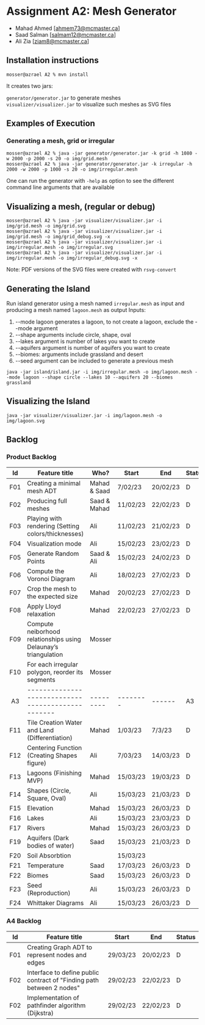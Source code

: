 # Assignment A2: Mesh Generator

-   Mahad Ahmed [ahmem73@mcmaster.ca]
-   Saad Salman [salmam12@mcmaster.ca]
-   Ali Zia [ziam8@mcmaster.ca]

## Installation instructions

```
mosser@azrael A2 % mvn install
```

It creates two jars:

`generator/generator.jar` to generate meshes  
`visualizer/visualizer.jar` to visualize such meshes as SVG files

## Examples of Execution

### Generating a mesh, grid or irregular

```
mosser@azrael A2 % java -jar generator/generator.jar -k grid -h 1080 -w 2000 -p 2000 -s 20 -o img/grid.mesh
mosser@azrael A2 % java -jar generator/generator.jar -k irregular -h 2000 -w 2000 -p 1000 -s 20 -o img/irregular.mesh
```

One can run the generator with `-help` as option to see the different command line arguments that are available

## Visualizing a mesh, (regular or debug)

```
mosser@azrael A2 % java -jar visualizer/visualizer.jar -i img/grid.mesh -o img/grid.svg
mosser@azrael A2 % java -jar visualizer/visualizer.jar -i img/grid.mesh -o img/grid_debug.svg -x
mosser@azrael A2 % java -jar visualizer/visualizer.jar -i img/irregular.mesh -o img/irregular.svg
mosser@azrael A2 % java -jar visualizer/visualizer.jar -i img/irregular.mesh -o img/irregular_debug.svg -x
```

Note: PDF versions of the SVG files were created with `rsvg-convert`

## Generating the Island

Run island generator using a mesh named `irregular.mesh` as input and producing a mesh named `lagoon.mesh` as output
Inputs:

1. --mode lagoon generates a lagoon, to not create a lagoon, exclude the --mode argument
2. --shape arguments include circle, shape, oval
3. --lakes argument is number of lakes you want to create
4. --aquifers argument is number of aquifers you want to create
5. --biomes: arguments include grassland and desert
6. --seed argument can be included to generate a previous mesh

```
java -jar island/island.jar -i img/irregular.mesh -o img/lagoon.mesh --mode lagoon --shape circle --lakes 10 --aquifers 20 --biomes grassland
```

## Visualizing the Island

```
java -jar visualizer/visualizer.jar -i img/lagoon.mesh -o img/lagoon.svg
```

## Backlog

### Product Backlog

| Id  | Feature title                                                   | Who?         | Start    | End      | Status |
| :-: | --------------------------------------------------------------- | ------------ | -------- | -------- | ------ |
| F01 | Creating a minimal mesh ADT                                     | Mahad & Saad | 7/02/23  | 20/02/23 | D      |
| F02 | Producing full meshes                                           | Saad & Mahad | 11/02/23 | 22/02/23 | D      |
| F03 | Playing with rendering (Setting colors/thicknesses)             | Ali          | 11/02/23 | 21/02/23 | D      |
| F04 | Visualization mode                                              | Ali          | 15/02/23 | 23/02/23 | D      |
| F05 | Generate Random Points                                          | Saad & Ali   | 15/02/23 | 24/02/23 | D      |
| F06 | Compute the Voronoi Diagram                                     | Ali          | 18/02/23 | 27/02/23 | D      |
| F07 | Crop the mesh to the expected size                              | Mahad        | 20/02/23 | 27/02/23 | D      |
| F08 | Apply Lloyd relaxation                                          | Mahad        | 22/02/23 | 27/02/23 | D      |
| F09 | Compute neiborhood relationships using Delaunay’s triangulation | Mosser       |          |          |        |
| F10 | For each irregular polygon, reorder its segments                | Mosser       |          |          |        |
| A3  | -------------------------------------------------               | ---------    | -------- | ------   | A3     |
| F11 | Tile Creation Water and Land (Differentiation)                  | Mahad        | 1/03/23  | 7/3/23   | D      |
| F12 | Centering Function (Creating Shapes figure)                     | Ali          | 7/03/23  | 14/03/23 | D      |
| F13 | Lagoons (Finishing MVP)                                         | Mahad        | 15/03/23 | 19/03/23 | D      |
| F14 | Shapes (Circle, Square, Oval)                                   | Ali          | 15/03/23 | 21/03/23 | D      |
| F15 | Elevation                                                       | Mahad        | 15/03/23 | 26/03/23 | D      |
| F16 | Lakes                                                           | Ali          | 15/03/23 | 23/03/23 | D      |
| F17 | Rivers                                                          | Mahad        | 15/03/23 | 26/03/23 | D      |
| F19 | Aquifers (Dark bodies of water)                                 | Saad         | 15/03/23 | 21/03/23 | D      |
| F20 | Soil Absorbtion                                                 |              | 15/03/23 |          |        |
| F21 | Temperature                                                     | Saad         | 17/03/23 | 26/03/23 | D      |
| F22 | Biomes                                                          | Saad         | 15/03/23 | 26/03/23 | D      |
| F23 | Seed (Reproduction)                                             | Ali          | 15/03/23 | 26/03/23 | D      |
| F24 | Whittaker Diagrams                                              | Ali          | 15/03/23 | 26/03/23 | D      |

### A4 Backlog

| Id  | Feature title                                                         | Start    | End      | Status |
| :-: | --------------------------------------------------------------------- | -------- | -------- | ------ |
| F01 | Creating Graph ADT to represent nodes and edges                       | 29/03/23 | 20/02/23 | D      |
| F02 | Interface to define public contract of "Finding path between 2 nodes" | 29/02/23 | 22/02/23 | D      |
| F02 | Implementation of pathfinder algorithm (Dijkstra)                     | 29/02/23 | 22/02/23 | D      |
